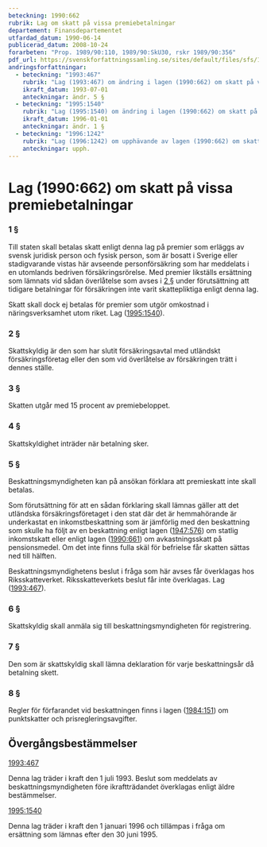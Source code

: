 ```yaml
---
beteckning: 1990:662
rubrik: Lag om skatt på vissa premiebetalningar
departement: Finansdepartementet
utfardad_datum: 1990-06-14
publicerad_datum: 2008-10-24
forarbeten: "Prop. 1989/90:110, 1989/90:SkU30, rskr 1989/90:356"
pdf_url: https://svenskforfattningssamling.se/sites/default/files/sfs/1990-06/SFS1990-662.pdf
andringsforfattningar:
  - beteckning: "1993:467"
    rubrik: "Lag (1993:467) om ändring i lagen (1990:662) om skatt på vissa premiebetalningar"
    ikraft_datum: 1993-07-01
    anteckningar: ändr. 5 §
  - beteckning: "1995:1540"
    rubrik: "Lag (1995:1540) om ändring i lagen (1990:662) om skatt på vissa premiebetalningar"
    ikraft_datum: 1996-01-01
    anteckningar: ändr. 1 §
  - beteckning: "1996:1242"
    rubrik: "Lag (1996:1242) om upphävande av lagen (1990:662) om skatt på vissa premiebetalningar"
    anteckningar: upph.
---
```


# Lag (1990:662) om skatt på vissa premiebetalningar

### 1 §

Till staten skall betalas skatt enligt denna lag på premier som erläggs av svensk juridisk person och fysisk person, som är bosatt i Sverige eller stadigvarande vistas här avseende personförsäkring som har meddelats i en utomlands bedriven försäkringsrörelse. Med premier likställs ersättning som lämnats vid sådan överlåtelse som avses i [2 §](#2) under förutsättning att tidigare betalningar för försäkringen inte varit skattepliktiga enligt denna lag.

Skatt skall dock ej betalas för premier som utgör omkostnad i näringsverksamhet utom riket. Lag ([1995:1540](https://selex.se/eli/sfs/1995/1540)).

### 2 §

Skattskyldig är den som har slutit försäkringsavtal med utländskt försäkringsföretag eller den som vid överlåtelse av försäkringen trätt i dennes ställe.

### 3 §

Skatten utgår med 15 procent av premiebeloppet.

### 4 §

Skattskyldighet inträder när betalning sker.

### 5 §

Beskattningsmyndigheten kan på ansökan förklara att premieskatt inte skall betalas.

Som förutsättning för att en sådan förklaring skall lämnas gäller att det utländska försäkringsföretaget i den stat där det är hemmahörande är underkastat en inkomstbeskattning som är jämförlig med den beskattning  som skulle ha följt av en beskattning enligt lagen ([1947:576](https://selex.se/eli/sfs/1947/576)) om statlig inkomstskatt eller enligt lagen ([1990:661](https://selex.se/eli/sfs/1990/661)) om avkastningsskatt på pensionsmedel. Om det inte finns fulla skäl för befrielse får skatten sättas ned till hälften.

Beskattningsmyndighetens beslut i fråga som här avses får överklagas hos Riksskatteverket. Riksskatteverkets beslut får inte överklagas. Lag ([1993:467](https://selex.se/eli/sfs/1993/467)).

### 6 §

Skattskyldig skall anmäla sig till beskattningsmyndigheten för registrering.

### 7 §

Den som är skattskyldig skall lämna deklaration för varje beskattningsår då betalning skett.

### 8 §

Regler för förfarandet vid beskattningen finns i lagen ([1984:151](https://selex.se/eli/sfs/1984/151)) om punktskatter och prisregleringsavgifter.

## Övergångsbestämmelser

[1993:467](https://selex.se/eli/sfs/1993/467)

Denna lag träder i kraft den 1 juli 1993. Beslut som meddelats av beskattningsmyndigheten före ikraftträdandet överklagas enligt äldre bestämmelser.

[1995:1540](https://selex.se/eli/sfs/1995/1540)

Denna lag träder i kraft den 1 januari 1996 och tillämpas i fråga om ersättning som lämnas efter den 30 juni 1995.